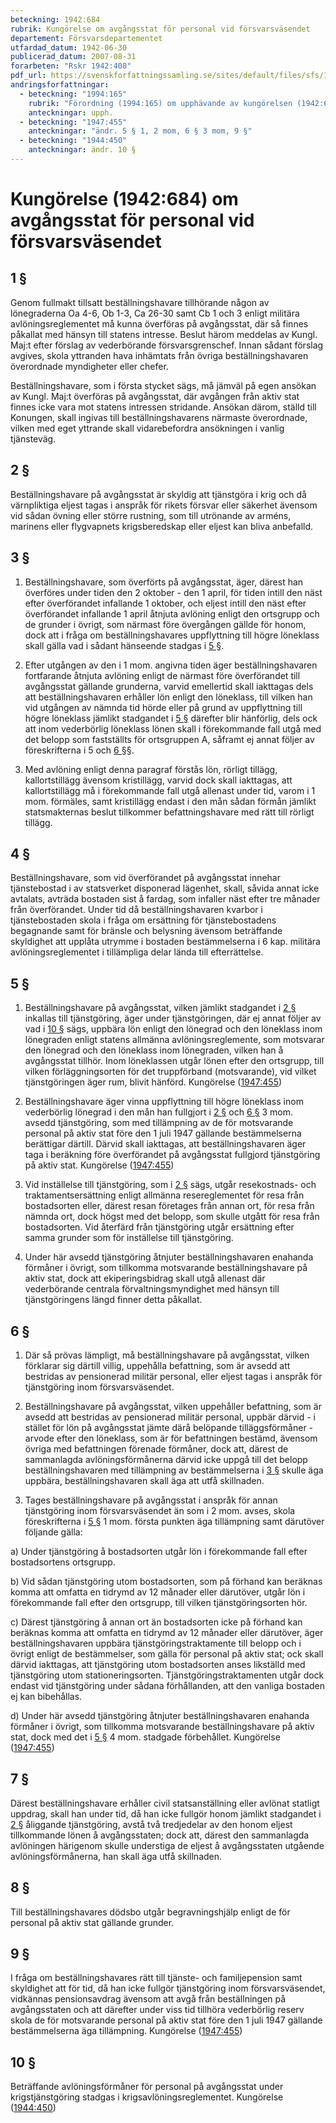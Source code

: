 ```yaml
---
beteckning: 1942:684
rubrik: Kungörelse om avgångsstat för personal vid försvarsväsendet
departement: Försvarsdepartementet
utfardad_datum: 1942-06-30
publicerad_datum: 2007-08-31
forarbeten: "Rskr 1942:408"
pdf_url: https://svenskforfattningssamling.se/sites/default/files/sfs/1942-06/SFS1942-684.pdf
andringsforfattningar:
  - beteckning: "1994:165"
    rubrik: "Förordning (1994:165) om upphävande av kungörelsen (1942:684) om avgångsstat för personal vid försvarsväsendet"
    anteckningar: upph.
  - beteckning: "1947:455"
    anteckningar: "ändr. 5 § 1, 2 mom, 6 § 3 mom, 9 §"
  - beteckning: "1944:450"
    anteckningar: ändr. 10 §
---
```


# Kungörelse (1942:684) om avgångsstat för personal vid försvarsväsendet

## 1 §

Genom fullmakt tillsatt beställningshavare tillhörande någon av lönegraderna Oa 4-6, Ob 1-3, Ca 26-30 samt Cb 1 och 3 enligt militära avlöningsreglementet må kunna överföras på avgångsstat, där så finnes påkallat med hänsyn till statens intresse. Beslut härom meddelas av Kungl. Maj:t efter förslag av vederbörande försvarsgrenschef. Innan sådant förslag avgives, skola yttranden hava inhämtats från övriga beställningshavaren överordnade myndigheter eller chefer.

Beställningshavare, som i första stycket sägs, må jämväl på egen ansökan av Kungl. Maj:t överföras på avgångsstat, där avgången från aktiv stat finnes icke vara mot statens intressen stridande. Ansökan därom, ställd till Konungen, skall ingivas till beställningshavarens närmaste överordnade, vilken med eget yttrande skall vidarebefordra ansökningen i vanlig tjänsteväg.

## 2 §

Beställningshavare på avgångsstat är skyldig att tjänstgöra i krig och då värnpliktiga eljest tagas i anspråk för rikets försvar eller säkerhet ävensom vid sådan övning eller större rustning, som till utrönande av arméns, marinens eller flygvapnets krigsberedskap eller eljest kan bliva anbefalld.

## 3 §

1. Beställningshavare, som överförts på avgångsstat, äger, därest han överföres under tiden den 2 oktober - den 1 april, för tiden intill den näst efter överförandet infallande 1 oktober, och eljest intill den näst efter överförandet infallande 1 april åtnjuta avlöning enligt den ortsgrupp och de grunder i övrigt, som närmast före övergången gällde för honom, dock att i fråga om beställningshavares uppflyttning till högre löneklass skall gälla vad i sådant hänseende stadgas i [5 §](#5).

2. Efter utgången av den i 1 mom. angivna tiden äger beställningshavaren fortfarande åtnjuta avlöning enligt de närmast före överförandet till avgångsstat gällande grunderna, varvid emellertid skall iakttagas dels att beställningshavaren erhåller lön enligt den löneklass, till vilken han vid utgången av nämnda tid hörde eller på grund av uppflyttning till högre löneklass jämlikt stadgandet i [5 §](#5) därefter blir hänförlig, dels ock att inom vederbörlig löneklass lönen skall i förekommande fall utgå med det belopp som fastställts för ortsgruppen A, såframt ej annat följer av föreskrifterna i 5 och [6 §](#6)§.

3. Med avlöning enligt denna paragraf förstås lön, rörligt tillägg, kallortstillägg ävensom kristillägg, varvid dock skall iakttagas, att kallortstillägg må i förekommande fall utgå allenast under tid, varom i 1 mom. förmäles, samt kristillägg endast i den mån sådan förmån jämlikt statsmakternas beslut tillkommer befattningshavare med rätt till rörligt tillägg.

## 4 §

Beställningshavare, som vid överförandet på avgångsstat innehar tjänstebostad i av statsverket disponerad lägenhet, skall, såvida annat icke avtalats, avträda bostaden sist å fardag, som infaller näst efter tre månader från överförandet. Under tid då beställningshavaren kvarbor i tjänstebostaden skola i fråga om ersättning för tjänstebostadens begagnande samt för bränsle och belysning ävensom beträffande skyldighet att upplåta utrymme i bostaden bestämmelserna i 6 kap. militära avlöningsreglementet i tillämpliga delar lända till efterrättelse.

## 5 §

1. Beställningshavare på avgångsstat, vilken jämlikt stadgandet i [2 §](#2) inkallas till tjänstgöring, äger under tjänstgöringen, där ej annat följer av vad i [10 §](#10) sägs, uppbära lön enligt den lönegrad och den löneklass inom lönegraden enligt statens allmänna avlöningsreglemente, som motsvarar den lönegrad och den löneklass inom lönegraden, vilken han å avgångsstat tillhör. Inom löneklassen utgår lönen efter den ortsgrupp, till vilken förläggningsorten för det truppförband (motsvarande), vid vilket tjänstgöringen äger rum, blivit hänförd. Kungörelse ([1947:455](https://selex.se/eli/sfs/1947/455))

2. Beställningshavare äger vinna uppflyttning till högre löneklass inom vederbörlig lönegrad i den mån han fullgjort i [2 §](#2) och [6 §](#6) 3 mom. avsedd tjänstgöring, som med tillämpning av de för motsvarande personal på aktiv stat före den 1 juli 1947 gällande bestämmelserna berättigar därtill. Därvid skall iakttagas, att beställningshavaren äger taga i beräkning före överförandet på avgångsstat fullgjord tjänstgöring på aktiv stat. Kungörelse ([1947:455](https://selex.se/eli/sfs/1947/455))

3. Vid inställelse till tjänstgöring, som i [2 §](#2) sägs, utgår resekostnads- och traktamentsersättning enligt allmänna resereglementet för resa från bostadsorten eller, därest resan företages från annan ort, för resa från nämnda ort, dock högst med det belopp, som skulle utgått för resa från bostadsorten. Vid återfärd från tjänstgöring utgår ersättning efter samma grunder som för inställelse till tjänstgöring.

4. Under här avsedd tjänstgöring åtnjuter beställningshavaren enahanda förmåner i övrigt, som tillkomma motsvarande beställningshavare på aktiv stat, dock att ekiperingsbidrag skall utgå allenast där vederbörande centrala förvaltningsmyndighet med hänsyn till tjänstgöringens längd finner detta påkallat.

## 6 §

1. Där så prövas lämpligt, må beställningshavare på avgångsstat, vilken förklarar sig därtill villig, uppehålla befattning, som är avsedd att bestridas av pensionerad militär personal, eller eljest tagas i anspråk för tjänstgöring inom försvarsväsendet.

2. Beställningshavare på avgångsstat, vilken uppehåller befattning, som är avsedd att bestridas av pensionerad militär personal, uppbär därvid - i stället för lön på avgångsstat jämte därå belöpande tilläggsförmåner - arvode efter den löneklass, som är för befattningen bestämd, ävensom övriga med befattningen förenade förmåner, dock att, därest de sammanlagda avlöningsförmånerna därvid icke uppgå till det belopp beställningshavaren med tillämpning av bestämmelserna i [3 §](#3) skulle äga uppbära, beställningshavaren skall äga att utfå skillnaden.

3. Tages beställningshavare på avgångsstat i anspråk för annan tjänstgöring inom försvarsväsendet än som i 2 mom. avses, skola föreskrifterna i [5 §](#5) 1 mom. första punkten äga tillämpning samt därutöver följande gälla:

a) Under tjänstgöring å bostadsorten utgår lön i förekommande fall efter bostadsortens ortsgrupp.

b) Vid sådan tjänstgöring utom bostadsorten, som på förhand kan beräknas komma att omfatta en tidrymd av 12 månader eller därutöver, utgår lön i förekommande fall efter den ortsgrupp, till vilken tjänstgöringsorten hör.

c) Därest tjänstgöring å annan ort än bostadsorten icke på förhand kan beräknas komma att omfatta en tidrymd av 12 månader eller därutöver, äger beställningshavaren uppbära tjänstgöringstraktamente till belopp och i övrigt enligt de bestämmelser, som gälla för personal på aktiv stat; ock skall därvid iakttagas, att tjänstgöring utom bostadsorten anses likställd med tjänstgöring utom stationeringsorten. Tjänstgöringstraktamenten utgår dock endast vid tjänstgöring under sådana förhållanden, att den vanliga bostaden ej kan bibehållas.

d) Under här avsedd tjänstgöring åtnjuter beställningshavaren enahanda förmåner i övrigt, som tillkomma motsvarande beställningshavare på aktiv stat, dock med det i [5 §](#5) 4 mom. stadgade förbehållet. Kungörelse ([1947:455](https://selex.se/eli/sfs/1947/455))

## 7 §

Därest beställningshavare erhåller civil statsanställning eller avlönat statligt uppdrag, skall han under tid, då han icke fullgör honom jämlikt stadgandet i [2 §](#2) åliggande tjänstgöring, avstå två tredjedelar av den honom eljest tillkommande lönen å avgångsstaten; dock att, därest den sammanlagda avlöningen härigenom skulle understiga de eljest å avgångsstaten utgående avlöningsförmånerna, han skall äga utfå skillnaden.

## 8 §

Till beställningshavares dödsbo utgår begravningshjälp enligt de för personal på aktiv stat gällande grunder.

## 9 §

I fråga om beställningshavares rätt till tjänste- och familjepension samt skyldighet att för tid, då han icke fullgör tjänstgöring inom försvarsväsendet, vidkännas pensionsavdrag ävensom att avgå från beställningen på avgångsstaten och att därefter under viss tid tillhöra vederbörlig reserv skola de för motsvarande personal på aktiv stat före den 1 juli 1947 gällande bestämmelserna äga tillämpning. Kungörelse ([1947:455](https://selex.se/eli/sfs/1947/455))

## 10 §

Beträffande avlöningsförmåner för personal på avgångsstat under krigstjänstgöring stadgas i krigsavlöningsreglementet. Kungörelse ([1944:450](https://selex.se/eli/sfs/1944/450))